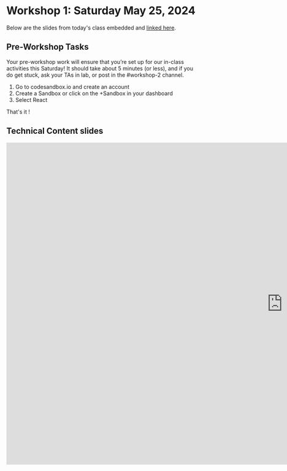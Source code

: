 # Workshop 1: Saturday May 25, 2024

Below are the slides from today's class embedded and [linked here]().

## Pre-Workshop Tasks

Your pre-workshop work will ensure that you’re set up for our in-class activities this Saturday!
It should take about 5 minutes (or less), and if you do get stuck, ask your TAs in lab, or post in the #workshop-2 channel. 

1. Go to codesandbox.io and create an account
2. Create a Sandbox or click on the +Sandbox in your dashboard
3. Select React

That's it !

## Technical Content slides

<div>
<iframe src="https://docs.google.com/presentation/d/e/2PACX-1vQ7snQSguwQRYDmRvqm0i_vnMkXle57LnVtHg9yVM4hLkc8CARqz_6VbYktBy7OihPERYbUL4J0wynh/embed?start=false&loop=false&delayms=3000" frameborder="0" width="1440" height="839" allowfullscreen="true" mozallowfullscreen="true" webkitallowfullscreen="true"></iframe>
</div>
